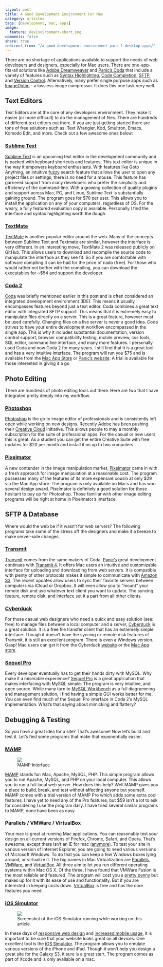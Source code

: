 ```yaml
---
layout: post
title: A Good Development Environment For Mac
category: articles
tags: [development, mac, apps]
image:
  feature: devEnvironment-short.png
comments: false
share: true
redirect_from: "/a-good-development-environment-part-1-desktop-apps/"
---
```


There are no shortage of applications available to support the needs of web developers and designers, especially for Mac users. There are one-app-fits-all solutions like [Adobe Dreamweaver](http://www.adobe.com/products/dreamweaver.html) and [Panic’s Coda](http://panic.com/coda/) that include a variety of features such as [Syntax Highlighting](http://en.wikipedia.org/wiki/Syntax_highlighting), [Code Completion](http://en.wikipedia.org/wiki/Autocomplete#In_source_code_editors), [SFTP](http://en.wikipedia.org/wiki/SSH_File_Transfer_Protocol), and [Version Control](http://en.wikipedia.org/wiki/Version_control). Alternatively, many prefer single purpose apps such as [ImageOptim](http://imageoptim.com/) - a lossless image compressor. It does this one task very well.

## Text Editors

Text Editors are at the core of any developers environment. They make it easier (or more difficult) to do the management of files. There are hundreds of different text editors out there. If you are just getting started there are tons of free solutions such as: Text Wrangler, Kod, Smultron, Emacs, Komodo Edit, and more. Check out a few awesome ones below:

### [Sublime Text](http://www.sublimetext.com/)

[Sublime Text](http://www.sublimetext.com/) is an upcoming text editor in the development community and is packed with keyboard shortcuts and features. This text editor is unique in the way it empowers keyboard enthusiasts. With features like Goto Anything, an intuitive [fuzzy](http://en.wikipedia.org/wiki/Approximate_string_matching) search feature that allows the user to open any project files or settings, there is no need for a mouse. This feature has garnered support from many developers who prefer the simplicity and efficiency of the command-line. With a growing collection of quality plugins and support across Mac, PC, and Linux, Sublime Text is substantially gaining ground. The program goes for $70 per user. This allows you to install the application on any of your computers, regardless of OS. For the weary, a fully featured evaluation copy is available. Personally I find the interface and syntax highlighting worth the dough.

### [TextMate](http://macromates.com/)

[TextMate](http://macromates.com/) is another popular editor around the web. Many of the concepts between Sublime Text and Textmate are similar, however the interface is very different. In an interesting move, TextMate 2 was released publicly on GitHub. This allows users to download and recompile the source code to manipulate the interface as they see fit. So if you are comfortable with software compiling it can be had for the price of nada (free). For those who would rather not bother with the compiling, you can download the executables for ~$54 and support the developer.

### [Coda 2](http://panic.com/coda/)

[Coda](http://panic.com/coda/) was briefly mentioned earlier in this post and is often considered an integrated development environment (IDE). This means it usually encompasses features beyond just a text editor. Coda combines a great text editor with integrated SFTP support. This means that it is extremely easy to manipulate files directly on a server. This is a great feature, however must be used carefully. Changing files on a live server is never a good idea. Coda strives to have your entire development workflow encompassed in the single app. This is why it includes substantial documentation, version control support, browser compatibility testing, mobile preview, css tools, SQL editor, command line interface, and many more features. I personally used Coda and now Coda 2 for many years. I still find that it is a great tool and has a very intuitive interface. The program will run you $75 and is available from the [Mac App Store](https://itunes.apple.com/us/app/coda-2/id499340368?mt=12&uo=4&at=11l4BV) or [Panic’s website](https://panic.com/coda/buy.html). A trial is available for those interested in giving it a go.

## Photo Editing

There are hundreds of photo editing tools out there. Here are two that I have integrated pretty deeply into my workflow.

### [Photoshop](http://www.adobe.com/products/photoshop.html)

[Photoshop](http://www.adobe.com/products/photoshop.html) is the go to image editor of professionals and is consistently left open while working on new designs. Recently Adobe has been pushing their [Creative Cloud](http://www.adobe.com/products/creativecloud.html) initiative. This allows people to may a monthly subscription for the suite of professional apps. For the casual or new users, this is great. As a student you can get the entire Creative Suite with free updates for $20 per month and install it on up to two computers.

### [Pixelmator](http://www.pixelmator.com/)

A new contender in the image manipulation market, [Pixelmator](http://www.pixelmator.com/) came in with a fresh approach for image manipulation at a reasonable cost. The program possesses many of the features of its more expensive cousin at only $29 via the Mac App store. The program is only available on Macs and has won several design award. Pixelmator is definitely a good solution for those hesitant to pay up for Photoshop. Those familiar with other image editing programs will be right at home in Pixelmator’s interface.

## SFTP & Database

Where would the web be if it wasn’t for web servers? The following programs take some of the stress off the designers and make it a breeze to make server-side changes. 

### [Transmit](http://panic.com/transmit/)

[Transmit](http://panic.com/transmit/) comes from the same makers of Coda. [Panic’s](http://panic.com/) great development continues with [Transmit 4](http://panic.com/transmit/). It offers Mac users an intuitive and customizable interface for uploading and downloading from web servers. It is compatible with plenty of other protocols makes it simple to communicate with [Amazon S3](http://aws.amazon.com/s3/). The recent updates allow users to sync their favorite servers between computers via iCloud or Dropbox. It will even allow you to “mount” your remote disk and use whatever text client you want to update. The syncing feature, remote disk, and interface set it a part from all other clients.

### [Cyberduck](http://cyberduck.ch/)

For those casual web designers who need a quick and easy solution (see: free) to manage files between a local computer and a server, [Cyberduck](http://cyberduck.ch/) is a great solution. It is a free file transfer client that has an extremely simple interface. Though it doesn’t have the syncing or remote disk features of Transmit, it is still an excellent program. There is even a Windows version. Gasp! Mac users can get it from the Cyberduck [website](http://cyberduck.ch/) or the [Mac App store](http://cyberduck.ch/appstore).

### [Sequel Pro](http://www.sequelpro.com/)

Every developer eventually has to get their hands dirty with MySQL. Why make it a miserable experience? [Sequel Pro](http://www.sequelpro.com/) is a great application that makes interfacing with MySQL simple. The program is very intuitive, and open source. While many turn to [MySQL Workbench](http://www.mysql.com/products/workbench/) as a full diagramming and management solution, I find having a simple GUI works better for me. You can even find much of the Sequel Pro interface in Coda 2′s MySQL implementation. What’s that saying about mimicking and flattery?

## Debugging & Testing

So you have a great idea for a site? That’s awesome! Now let’s build and test it. Let’s find some programs that make that exponentially easier.

### [MAMP](http://www.mamp.info/en/index.html)

<figure>
	<a href="{{ site.url }}/images/mamp-front.png"><img src="{{ site.url }}/images/mamp-front.png"></a>
	<figcaption>MAMP Interface</figcaption>
</figure>

[MAMP](http://www.mamp.info/en/index.html) stands for: Mac, Apache, MySQL, PHP. This simple program allows you to run Apache, MySQL, and PHP on your local computer. This allows you to run a full local web server. How does this help? Well MAMP gives you a place to build, break, and test without affecting anyone but yourself. MAMP comes with a trial version of MAMP Pro which adds some extra cool features. I have yet to need any of the Pro features, but $59 isn’t a lot to ask for considering I use the program daily. I have tried several similar programs to MAMP, none have been as easy.

### Parallels / VMWare / VirtualBox

Your mac is great at running Mac applications. You can reasonably test your design on all current versions of Firefox, Chrome, Safari, and Opera. That’s awesome, except there isn’t an IE for mac ([anymore](http://en.wikipedia.org/wiki/Internet_Explorer_for_Mac)). To test your site in various version of Internet Explorer, you are going to need various versions of Microsoft Windows. To do that you can keep a few Windows boxes lying around, or virtualize it. The big names in Mac Virtualization are [Parallels](http://www.parallels.com/), [VMWare](http://www.vmware.com/products/fusion/), and [VirtualBox](https://www.virtualbox.org/wiki/Downloads). All three aim to let you run different operating systems within Mac OS X. Of the three, I have found that VMWare Fusion is the most reliable and featured. The program will cost you a [pretty penny](http://store.vmware.com/DRHM/store?Action=DisplayProductDetailsPage&SiteID=vmware&Locale=en_US&ThemeID=2485600&productID=285051300&src=WWW_eBIZ_productpage_Fusion_Buy_US) but makes up for it with its ease of use and functionality. But if you are interested in keeping costs down. [VirtualBox](https://www.virtualbox.org/wiki/Downloads) is free and has the core features you need.

### [iOS Simulator](https://developer.apple.com/library/ios/documentation/IDEs/Conceptual/iOS_Simulator_Guide/Introduction/Introduction.html)

<figure>
	<a href="{{ site.url }}/images/devEnvironment-screenshot-big.png"><img src="{{ site.url }}/images/devEnvironment-screenshot-small.png"></a>
	<figcaption>Screenshot of the iOS Simulator running while working on this article</figcaption>
</figure>

In these days of [responsive web design](http://coding.smashingmagazine.com/2011/01/12/guidelines-for-responsive-web-design/) and [increased mobile usage](http://www.smartinsights.com/mobile-marketing/mobile-marketing-analytics/mobile-marketing-statistics/), it is important to be sure that your website looks great on all devices. One excellent tool is the [iOS Simulator](https://developer.apple.com/library/ios/documentation/IDEs/Conceptual/iOS_Simulator_Guide/Introduction/Introduction.html). The program allows you to emulate various versions of the iPhone and iPad. Though it won’t help you design a great site for the [Galaxy S3](http://www.samsung.com/global/microsite/galaxys4/), it sure is a great start. The program comes as part of Xcode and is only available on a mac.
